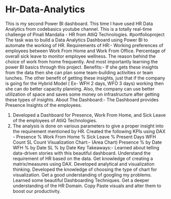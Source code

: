 # Hr-Data-Analytics
This is my second Power BI dashboard. This time I have used HR Data Analytics from codebasics youtube channel. This is a totally real-time challenge of Pinali Mandalia - HR from AtliQ Technologies. #portfolioproject
The task was to build a Data Analytics Dashboard using Power BI to automate the working of HR.
Requirements of HR:-
Working preferences of employees between Work From Home and Work From Office.
Percentage of overall sick leave to monitor employee wellness.
The reason behind the choice of work from home frequently.
And most importantly learning the power BI basics through this project.
Benefits:-
If she gets these insights from the data then she can plan some team-building activities or team lunches.
The other benefit of getting these insights, just that if the company is going for the Hybrid Model ( Ex- WFH 2 days, WFO 3 days) working then she can do better capacity planning.
Also, the company can use better utilization of space and saves some money on infrastructure after getting these types of insights.
About The Dashboard:- 
The Dashboard provides Presence Insights of the employees. 
1. Developed a Dashboard for Presence, Work From Home, and Sick Leave of the employees of AtliQ Technologies.
2. The analysis is done on various parameters to give a proper insight into the requirement mentioned by HR.
Created the following KPIs using DAX -
Presence %
Work From Home %
Sick Leave %
Present Days
WFH Count
SL Count
Visualization Chart:- (Area Chart)
Presence % by Date
WFH % by Date
SL % by Date
Key Takeaways:-
Learned about telling data-driven stories with this beautiful dashboard.
Understand the requirement of HR based on the data.
Get knowledge of creating a matrix/measures using DAX.
Developed analytical and visualization thinking.
Developed the knowledge of choosing the type of chart for visualization.
Get a good understanding of googling my problems.
Learned some beautiful Dashboarding Techniques.
Get a deeper understanding of the HR Domain.
Copy Paste visuals and alter them to boost our productivity.
